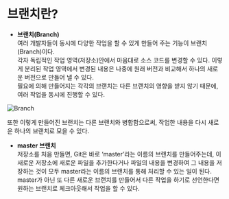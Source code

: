 # **브랜치란?**

- **브랜치(Branch)**  
여러 개발자들이 동시에 다양한 작업을 할 수 있게 만들어 주는 기능이 브랜치(Branch)이다.  
각자 독립적인 작업 영역(저장소)안에서 마음대로 소스 코드를 변경할 수 있다. 이렇게 분리된 작업 영역에서 변경된 내용은 나중에 원래 버전과 비교해서 하나의 새로운 버전으로 만들어 낼 수 있다.  
필요에 의해 만들어지는 각각의 브랜치는 다른 브랜치의 영향을 받지 않기 때문에, 여러 작업을 동시에 진행할 수 있다.

![Branch](https://backlog.com/git-tutorial/kr/img/post/stepup/capture_stepup1_1_1.png)  

또한 이렇게 만들어진 브랜치는 다른 브랜치와 병합함으로써, 작업한 내용을 다시 새로운 하나의 브랜치로 모을 수 있다.  

- **master 브랜치**  
저장소를 처음 만들면, Git은 바로 ‘master’라는 이름의 브랜치를 만들어주는데, 이 새로운 저장소에 새로운 파일을 추가한다거나 파일의 내용을 변경하여 그 내용을 저장하는 것이 모두 master라는 이름의 브랜치를 통해 처리할 수 있는 일이 된다.  
master가 아닌 또 다른 새로운 브랜치를 만들어서 다른 작업을 하기로 선언한다면 원하는 브랜치로 체크아웃해서 작업을 할 수 있다.
